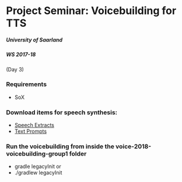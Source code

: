 # Project Seminar: Voicebuilding for TTS
##### University of Saarland 
##### WS 2017-18

(Day 3) 

### Requirements
- SoX

### Download items for speech synthesis:

- [Speech Extracts](https://www.dropbox.com/sh/znrpswmtfg6xu6h/AAAboc6ynLKnb4YA5-W5LPPla?dl=0)
- [Text Prompts](https://www.dropbox.com/sh/qailghp5kwlm7zu/AADPxxrR-x1DlQtU9YArTPBea?dl=0)

### Run the voicebuilding from inside the voice-2018-voicebuilding-group1 folder

- gradle legacyInit
or
- ./gradlew legacyInit